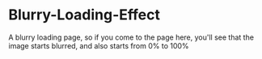 # Blurry-Loading-Effect
A blurry loading page, so if you come to the page here, you'll see that the image starts blurred, and also starts from 0% to 100%

